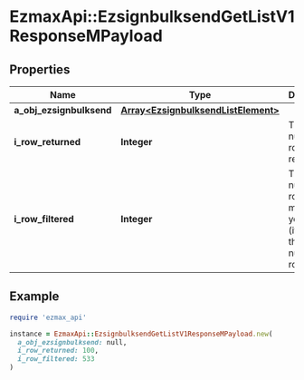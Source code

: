 # EzmaxApi::EzsignbulksendGetListV1ResponseMPayload

## Properties

| Name | Type | Description | Notes |
| ---- | ---- | ----------- | ----- |
| **a_obj_ezsignbulksend** | [**Array&lt;EzsignbulksendListElement&gt;**](EzsignbulksendListElement.md) |  |  |
| **i_row_returned** | **Integer** | The number of rows returned |  |
| **i_row_filtered** | **Integer** | The number of rows matching your filters (if any) or the total number of rows |  |

## Example

```ruby
require 'ezmax_api'

instance = EzmaxApi::EzsignbulksendGetListV1ResponseMPayload.new(
  a_obj_ezsignbulksend: null,
  i_row_returned: 100,
  i_row_filtered: 533
)
```

